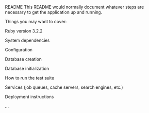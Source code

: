 README
This README would normally document whatever steps are necessary to get the application up and running.

Things you may want to cover:

Ruby version 3.2.2

System dependencies

Configuration

Database creation

Database initialization

How to run the test suite

Services (job queues, cache servers, search engines, etc.)

Deployment instructions

...
